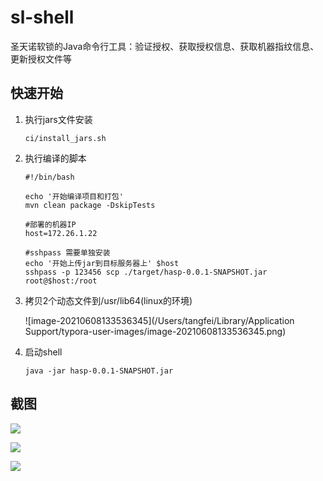 # sl-shell
圣天诺软锁的Java命令行工具：验证授权、获取授权信息、获取机器指纹信息、更新授权文件等



## 快速开始

1. 执行jars文件安装

   ```shell
   ci/install_jars.sh
   ```

2. 执行编译的脚本

   ```shell
   #!/bin/bash
   
   echo '开始编译项目和打包'
   mvn clean package -DskipTests
   
   #部署的机器IP
   host=172.26.1.22
   
   #sshpass 需要单独安装
   echo '开始上传jar到目标服务器上' $host
   sshpass -p 123456 scp ./target/hasp-0.0.1-SNAPSHOT.jar root@$host:/root
   ```

3. 拷贝2个动态文件到/usr/lib64(linux的环境)

   ![image-20210608133536345](/Users/tangfei/Library/Application Support/typora-user-images/image-20210608133536345.png)

4. 启动shell

   ```shell
   java -jar hasp-0.0.1-SNAPSHOT.jar
   ```

   

## 截图

![](https://sevenbooks.oss-cn-hangzhou.aliyuncs.com/postimages/20210608133258.png)



![](https://sevenbooks.oss-cn-hangzhou.aliyuncs.com/postimages/20210608133705.png)



![](https://sevenbooks.oss-cn-hangzhou.aliyuncs.com/postimages/20210608133732.png)







